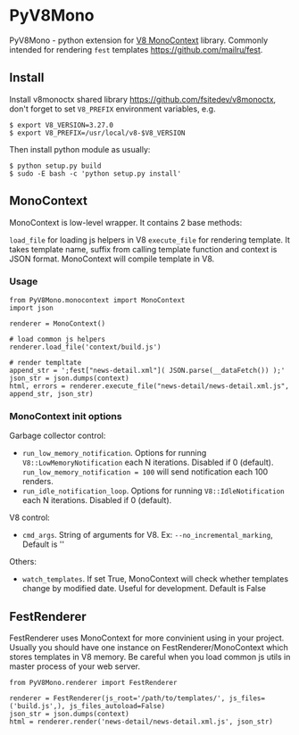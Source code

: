 # PyV8Mono

PyV8Mono - python extension for [V8 MonoContext](https://github.com/fsitedev/v8monoctx) library.
Commonly intended for rendering `fest` templates <https://github.com/mailru/fest>.

## Install

Install v8monoctx shared library <https://github.com/fsitedev/v8monoctx>, don't forget to set `V8_PREFIX` environment variables, e.g.

	$ export V8_VERSION=3.27.0
	$ export V8_PREFIX=/usr/local/v8-$V8_VERSION

Then install python module as usually:

	$ python setup.py build
	$ sudo -E bash -c 'python setup.py install'

## MonoContext

MonoContext is low-level wrapper. It contains 2 base methods:

`load_file` for loading js helpers in V8
`execute_file` for rendering template. It takes template name, suffix from calling template function and context is JSON format. MonoContext will compile template in V8.

### Usage

	from PyV8Mono.monocontext import MonoContext
	import json

	renderer = MonoContext()

	# load common js helpers
	renderer.load_file('context/build.js')

	# render templtate
	append_str = ';fest["news-detail.xml"]( JSON.parse(__dataFetch()) );'
	json_str = json.dumps(context)
	html, errors = renderer.execute_file("news-detail/news-detail.xml.js", append_str, json_str)


### MonoContext init options

Garbage collector control:

- `run_low_memory_notification`. Options for running `V8::LowMemoryNotification` each N iterations. Disabled if 0 (default). `run_low_memory_notification = 100` will send notification each 100 renders.
- `run_idle_notification_loop`. Options for running `V8::IdleNotification` each N iterations. Disabled if 0 (default).

V8 control:

- `cmd_args`. String of arguments for V8. Ex: `--no_incremental_marking`, Default is ''

Others:

- `watch_templates`. If set True, MonoContext will check whether templates change by modified date. Useful for development. Default is False

## FestRenderer

FestRenderer uses MonoContext for more convinient using in your project.
Usually you should have one instance on FestRenderer/MonoContext which stores templates in V8 memory.
Be careful when you load common js utils in master process of your web server.

	from PyV8Mono.renderer import FestRenderer

	renderer = FestRenderer(js_root='/path/to/templates/', js_files=('build.js',), js_files_autoload=False)
	json_str = json.dumps(context)
	html = renderer.render('news-detail/news-detail.xml.js', json_str)
